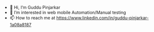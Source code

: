 - 👋 Hi, I’m Guddu Pinjarkar
- 👀 I’m interested in web mobile Automation/Manual testing
- 📫 How to reach me at https://www.linkedin.com/in/guddu-pinjarkar-1a08a8187

<!---
gudd78/gudd78 is a ✨ special ✨ repository because its `README.md` (this file) appears on your GitHub profile.
You can click the Preview link to take a look at your changes.
--->
